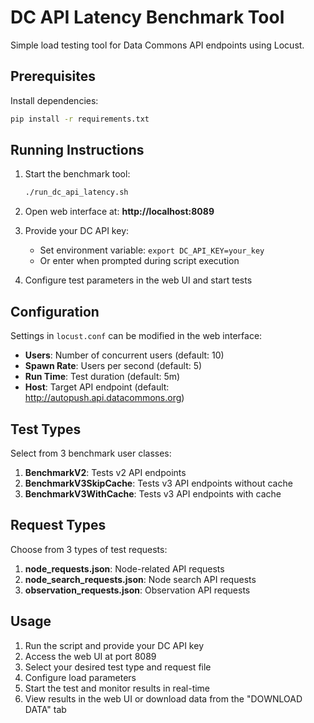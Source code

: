 # DC API Latency Benchmark Tool

Simple load testing tool for Data Commons API endpoints using Locust.

## Prerequisites

Install dependencies:
```bash
pip install -r requirements.txt
```

## Running Instructions

1. Start the benchmark tool:
   ```bash
   ./run_dc_api_latency.sh
   ```

2. Open web interface at: **http://localhost:8089**

3. Provide your DC API key:
   - Set environment variable: `export DC_API_KEY=your_key`
   - Or enter when prompted during script execution

4. Configure test parameters in the web UI and start tests

## Configuration

Settings in `locust.conf` can be modified in the web interface:

- **Users**: Number of concurrent users (default: 10)
- **Spawn Rate**: Users per second (default: 5)
- **Run Time**: Test duration (default: 5m)
- **Host**: Target API endpoint (default: http://autopush.api.datacommons.org)

## Test Types

Select from 3 benchmark user classes:

1. **BenchmarkV2**: Tests v2 API endpoints
2. **BenchmarkV3SkipCache**: Tests v3 API endpoints without cache
3. **BenchmarkV3WithCache**: Tests v3 API endpoints with cache

## Request Types

Choose from 3 types of test requests:

1. **node_requests.json**: Node-related API requests
2. **node_search_requests.json**: Node search API requests
3. **observation_requests.json**: Observation API requests

## Usage

1. Run the script and provide your DC API key
2. Access the web UI at port 8089
3. Select your desired test type and request file
4. Configure load parameters
5. Start the test and monitor results in real-time
6. View results in the web UI or download data from the "DOWNLOAD DATA" tab